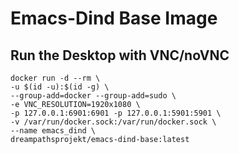 # Emacs-Dind Base Image

## Run the Desktop with VNC/noVNC

```Shell
docker run -d --rm \
-u $(id -u):$(id -g) \
--group-add=docker --group-add=sudo \
-e VNC_RESOLUTION=1920x1080 \
-p 127.0.0.1:6901:6901 -p 127.0.0.1:5901:5901 \
-v /var/run/docker.sock:/var/run/docker.sock \
--name emacs_dind \
dreampathsprojekt/emacs-dind-base:latest
```
